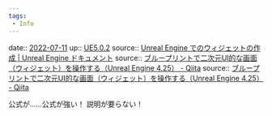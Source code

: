```yaml
---
tags:
 - Info
---
```


date:: [2022-07-11](Daily_Note/2022-07-11.md)
up:: [UE5.0.2](../Bar/App/UE5.0.2.md)
source:: [Unreal Engine でのウィジェットの作成 | Unreal Engine ドキュメント](https://docs.unrealengine.com/5.0/ja/creating-widgets-in-unreal-engine/)
source:: [ブループリントで二次元UI的な画面（ウィジェット）を操作する（Unreal Engine 4.25） - Qiita](https://qiita.com/mml/items/c892707cc19d120fade2)
source:: [ブループリントで二次元UI的な画面（ウィジェット）を操作する（Unreal Engine 4.25） - Qiita](https://qiita.com/mml/items/c892707cc19d120fade2)

公式が……公式が強い！
説明が要らない！